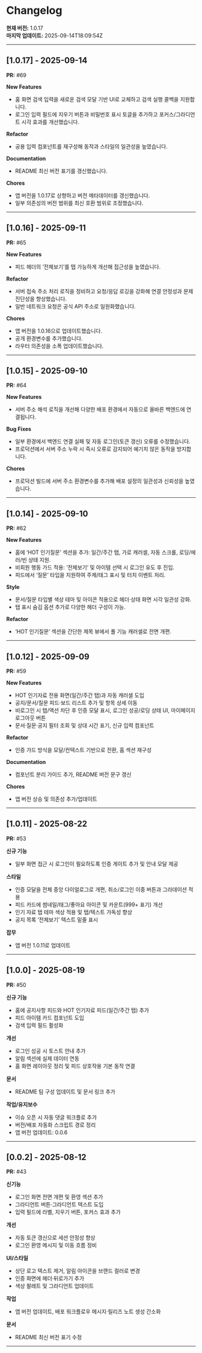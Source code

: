 # Changelog

**현재 버전:** 1.0.17  
**마지막 업데이트:** 2025-09-14T18:09:54Z  

---

## [1.0.17] - 2025-09-14

**PR:** #69  

**New Features**
- 홈 화면 검색 입력을 새로운 검색 모달 기반 UI로 교체하고 검색 실행 콜백을 지원합니다.
- 로그인 입력 필드에 지우기 버튼과 비밀번호 표시 토글을 추가하고 포커스/그라디언트 시각 효과를 개선했습니다.

**Refactor**
- 공용 입력 컴포넌트를 재구성해 동작과 스타일의 일관성을 높였습니다.

**Documentation**
- README 최신 버전 표기를 갱신했습니다.

**Chores**
- 앱 버전을 1.0.17로 상향하고 버전 메타데이터를 갱신했습니다.
- 일부 의존성의 버전 범위를 최신 호환 범위로 조정했습니다.

---

## [1.0.16] - 2025-09-11

**PR:** #65  

**New Features**
- 피드 헤더의 ‘전체보기’를 탭 가능하게 개선해 접근성을 높였습니다.

**Refactor**
- 서버 접속 주소 처리 로직을 정비하고 요청/응답 로깅을 강화해 연결 안정성과 문제 진단성을 향상했습니다.
- 일반 네트워크 요청은 공식 API 주소로 일원화했습니다.

**Chores**
- 앱 버전을 1.0.16으로 업데이트했습니다.
- 공개 환경변수를 추가했습니다.
- 라우터 의존성을 소폭 업데이트했습니다.

---

## [1.0.15] - 2025-09-10

**PR:** #64  

**New Features**
- 서버 주소 해석 로직을 개선해 다양한 배포 환경에서 자동으로 올바른 백엔드에 연결됩니다.

**Bug Fixes**
- 일부 환경에서 백엔드 연결 실패 및 자동 로그인(토큰 갱신) 오류를 수정했습니다.
- 프로덕션에서 서버 주소 누락 시 즉시 오류로 감지되어 예기치 않은 동작을 방지합니다.

**Chores**
- 프로덕션 빌드에 서버 주소 환경변수를 추가해 배포 설정의 일관성과 신뢰성을 높였습니다.

---

## [1.0.14] - 2025-09-10

**PR:** #62  

**New Features**
- 홈에 ‘HOT 인기질문’ 섹션을 추가: 일간/주간 탭, 가로 캐러셀, 자동 스크롤, 로딩/에러/빈 상태 지원.
- 비회원 행동 가드 적용: ‘전체보기’ 및 아이템 선택 시 로그인 유도 후 진입.
- 피드에서 ‘질문’ 타입을 지원하여 주제/태그 표시 및 터치 이벤트 처리.

**Style**
- 문서/질문 타입별 색상 테마 및 아이콘 적용으로 헤더·상태 화면 시각 일관성 강화.
- 탭 표시 숨김 옵션 추가로 다양한 헤더 구성이 가능.

**Refactor**
- ‘HOT 인기질문’ 섹션을 간단한 제목 뷰에서 풀 기능 캐러셀로 전면 개편.

---

## [1.0.12] - 2025-09-09

**PR:** #59  

**New Features**
- HOT 인기자료 전용 화면(일간/주간 탭)과 자동 캐러셀 도입
- 공지/문서/질문 피드·보드 리스트 추가 및 항목 상세 이동
- 비로그인 시 탭/액션 차단 후 인증 모달 표시, 로그인 성공/로딩 상태 UI, 마이페이지 로그아웃 버튼
- 문서·질문·공지 필터 조회 및 상대 시간 표기, 신규 입력 컴포넌트

**Refactor**
- 인증 가드 방식을 모달/컨텍스트 기반으로 전환, 홈 섹션 재구성

**Documentation**
- 컴포넌트 분리 가이드 추가, README 버전 문구 갱신

**Chores**
- 앱 버전 상승 및 의존성 추가/업데이트

---

## [1.0.11] - 2025-08-22

**PR:** #53  

**신규 기능**
- 일부 화면 접근 시 로그인이 필요하도록 인증 게이트 추가 및 안내 모달 제공

**스타일**
- 인증 모달을 전체 중앙 다이얼로그로 개편, 취소/로그인 이중 버튼과 그라데이션 적용
- 피드 카드에 썸네일/태그/좋아요 아이콘 및 카운트(999+ 표기) 개선
- 인기 자료 탭 테마 색상 적용 및 탭/텍스트 가독성 향상
- 공지 목록 ‘전체보기’ 텍스트 밑줄 표시

**잡무**
- 앱 버전 1.0.11로 업데이트

---

## [1.0.0] - 2025-08-19

**PR:** #50  

**신규 기능**
- 홈에 공지사항 피드와 HOT 인기자료 피드(일간/주간 탭) 추가
- 피드 아이템 카드 컴포넌트 도입
- 검색 입력 필드 활성화

**개선**
- 로그인 성공 시 토스트 안내 추가
- 알림 섹션에 실제 데이터 연동
- 홈 화면 레이아웃 정리 및 피드 상호작용 기본 동작 연결

**문서**
- README 팀 구성 업데이트 및 문서 링크 추가

**작업/유지보수**
- 이슈 오픈 시 자동 댓글 워크플로 추가
- 버전/배포 자동화 스크립트 경로 정리
- 앱 버전 업데이트: 0.0.6

---

## [0.0.2] - 2025-08-12

**PR:** #43  

**신기능**
- 로그인 화면 전면 개편 및 환영 섹션 추가
- 그라디언트 버튼·그라디언트 텍스트 도입
- 입력 필드에 라벨, 지우기 버튼, 포커스 효과 추가

**개선**
- 자동 토큰 갱신으로 세션 안정성 향상
- 로그인 환영 메시지 및 이동 흐름 정비

**UI/스타일**
- 상단 로고 텍스트 제거, 알림 아이콘을 브랜드 컬러로 변경
- 인증 화면에 헤더·뒤로가기 추가
- 색상 팔레트 및 그라디언트 업데이트

**작업**
- 앱 버전 업데이트, 배포 워크플로우 메시지·릴리즈 노트 생성 간소화

**문서**
- README 최신 버전 표기 수정

---

